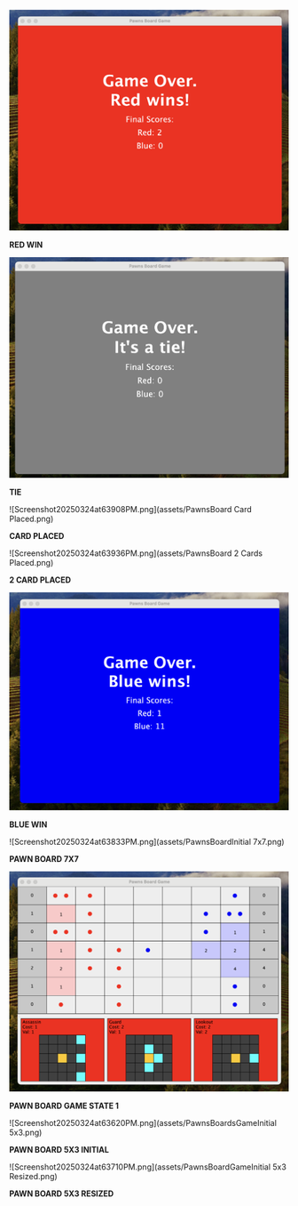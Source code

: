 ![Screenshot20250324at65551PM.png](assets/PawnsBoardRedWin.png)

**RED WIN**

![Screenshot20250324at65632PM.png](assets/PawnsBoardTie.png)

**TIE**

![Screenshot20250324at63908PM.png](assets/PawnsBoard Card Placed.png)

**CARD PLACED**

![Screenshot20250324at63936PM.png](assets/PawnsBoard 2 Cards Placed.png)

**2 CARD PLACED**

![Screenshot20250324at65429PM.png](assets/PawnsBoardBlueWin.png)

**BLUE WIN**

![Screenshot20250324at63833PM.png](assets/PawnsBoardInitial 7x7.png)

**PAWN BOARD 7X7**

![Screenshot20250324at71340PM.png](assets/PawnsBoardGameState1.png)

**PAWN BOARD GAME STATE 1**

![Screenshot20250324at63620PM.png](assets/PawnsBoardsGameInitial 5x3.png)

**PAWN BOARD 5X3 INITIAL**

![Screenshot20250324at63710PM.png](assets/PawnsBoardGameInitial 5x3 Resized.png)

**PAWN BOARD 5X3 RESIZED**
